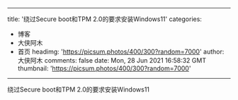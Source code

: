
---
title: '绕过Secure boot和TPM 2.0的要求安装Windows11'
categories: 
 - 博客
 - 大侠阿木
 - 首页
headimg: 'https://picsum.photos/400/300?random=7000'
author: 大侠阿木
comments: false
date: Mon, 28 Jun 2021 16:58:32 GMT
thumbnail: 'https://picsum.photos/400/300?random=7000'
---

<div>   
绕过Secure boot和TPM 2.0的要求安装Windows11  
</div>
            